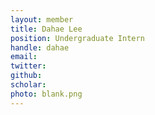 ```yaml
---
layout: member
title: Dahae Lee
position: Undergraduate Intern
handle: dahae
email:
twitter:
github:
scholar: 
photo: blank.png
---
```


